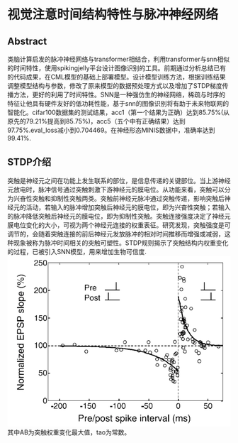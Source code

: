# 视觉注意时间结构特性与脉冲神经网络
## Abstract
类脑计算启发的脉冲神经网络与transformer相结合，利用transformer与snn相似的时间特性，使用spikingjelly平台设计图像识别的工具。前期通过分析总结已有的代码成果，在CML模型的基础上部署模型。设计模型训练方法，根据训练结果调整模型结构与参数，修改了原来模型的数据预处理方式以及增加了STDP梯度传播方法，更好的利用了时间特性。SNN是一种强仿生的神经网络，稀疏与时序的特征让他具有硬件友好的低功耗性能，基于snn的图像识别将有助于未来物联网的智能化。cifar100数据集的测试结果，acc1（第一个结果为正确）达到85.75%(从原先的79.21%提高到85.75%)，acc5（五个中有正确结果）达到97.75%.eval_loss减小到0.704469。在神经形态MINIS数据中，准确率达到99.41%.
## STDP介绍
突触是神经元之间在功能上发生联系的部位，是信息传递的关键部位。当上游神经元放电时，脉冲信号通过突触刺激下游神经元的膜电位。从功能来看，突触可以分为兴奋性突触和抑制性突触两类。突触前神经元脉冲通过突触传递，影响突触后神经元的活动，若输入的脉冲增加突触后神经元的膜电位，即为兴奋性突触；若输入的脉冲降低突触后神经元的膜电位，即为抑制性突触。突触连接强度决定了神经元膜电位变化的大小，可视为两个神经元连接的权重表征。研究发现，突触强度是可调节的，会随着突触连接的前后神经元发放脉冲的相对时间推移而增强或减弱，这种现象被称为脉冲时间相关的突触可塑性。STDP规则揭示了突触结构内权重变化的过程，已被引入SNN模型，用来增加生物可信度.
![](图片1.png)
其中AB为突触权重变化最大值，tao为常数。
